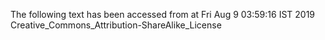 The following text has been accessed from at Fri Aug 9 03:59:16 IST 2019
Creative_Commons_Attribution-ShareAlike_License
